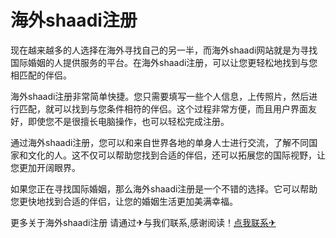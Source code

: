 # 海外shaadi注册

现在越来越多的人选择在海外寻找自己的另一半，而海外shaadi网站就是为寻找国际婚姻的人提供服务的平台。在海外shaadi注册，可以让您更轻松地找到与您相匹配的伴侣。

海外shaadi注册非常简单快捷。您只需要填写一些个人信息，上传照片，然后进行匹配，就可以找到与您条件相符的伴侣。这个过程非常方便，而且用户界面友好，即使您不是很擅长电脑操作，也可以轻松完成注册。

通过海外shaadi注册，您可以和来自世界各地的单身人士进行交流，了解不同国家和文化的人。这不仅可以帮助您找到合适的伴侣，还可以拓展您的国际视野，让您更加开阔眼界。

如果您正在寻找国际婚姻，那么海外shaadi注册是一个不错的选择。它可以帮助您更快地找到合适的伴侣，让您的婚姻生活更加美满幸福。

更多关于海外shaadi注册 请通过✈与我们联系,感谢阅读！[点我联系✈](https://bbs.G208.com)